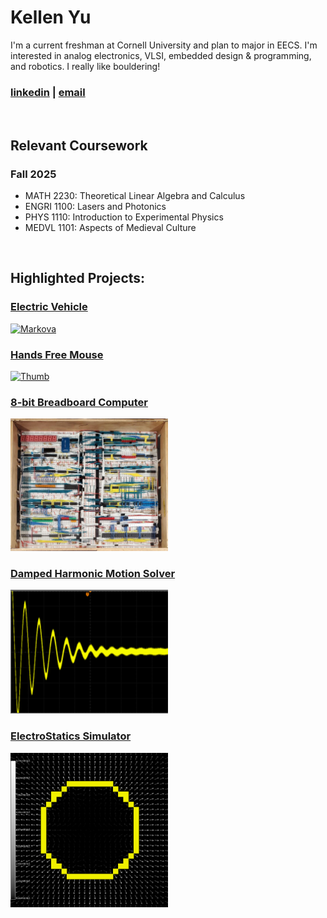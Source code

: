 # Kellen Yu

I'm a current freshman at Cornell University and plan to major in EECS. I'm interested in analog electronics, VLSI, embedded design & programming, and robotics. I really like bouldering!
<br>

### [linkedin](https://www.linkedin.com/in/kellen-yu-ab2728318) | [email](malito:kcy24@cornell.edu)
<br>

## Relevant Coursework
### Fall 2025
* MATH 2230: Theoretical Linear Algebra and Calculus
* ENGRI 1100: Lasers and Photonics
* PHYS 1110: Introduction to Experimental Physics
* MEDVL 1101: Aspects of Medieval Culture
<br>


## Highlighted Projects:
### [Electric Vehicle](/home/Science-Olympiad/Electric-Vehicle)
<a href="home/Science-Olympiad/Electric-Vehicle"><img src="home/Science-Olympiad/Electric-Vehicle/media/Markova_CAD.png" alt="Markova" width="50%"></a>

### [Hands Free Mouse](/home/Hands-Free-Mouse)
<a href="/home/Hands-Free-Mouse"><img src="https://github.com/ringedSquid/Hands_Free_Mouse_SSCS-2025/blob/main/media/maxresdefault.jpg?raw=true" alt="Thumb" width="50%"></a>

### [8-bit Breadboard Computer](/home/jimbo-0-minicomputer)
<a href="/home/jimbo-0-minicomputer"><img src="https://github.com/StuyCEC/jimbo-0/raw/main/images/fullimage.jpg?raw=true" alt="jimbo" width="50%"></a>

### [Damped Harmonic Motion Solver](/home/BWSI/Damped-Harmonic-Motion-Solver)
<a href="home/BWSI/Damped-Harmonic-Motion-Solver"><img src="https://github.com/ringedSquid/BWSI-ASICS-24-BoingBoing/blob/main/images/scope-light.png?raw=true" alt="ODE" width="50%"></a>

### [ElectroStatics Simulator](home/ElectroStatics-Sim)
<a href="home/ElectroStatics-Sim"><img src="https://github.com/Stuycs-K/final-project-5-yu-kellen/raw/main/images/ChargedSphere.png" alt="Electrostatics-Sim" width="50%"></a>


